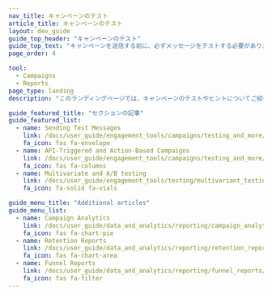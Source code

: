 ```yaml
---
nav_title: キャンペーンのテスト
article_title: キャンペーンのテスト
layout: dev_guide
guide_top_header: "キャンペーンのテスト"
guide_top_text: "キャンペーンを送信する前に、必ずメッセージをテストする必要があります。その後、キャンペーンが成功し、今後のキャンペーンに良い影響を与えるかどうかを確認するために、常に結果を確認する必要があります。<br><br>ここでは、テストメッセージの送信や AB テストの実施など、キャンペーンのテストに関するリソースを見つけることができます。"
page_order: 4

tool: 
  - Campaigns
  - Reports
page_type: landing
description: "このランディングページでは、キャンペーンのテストやヒントについてご紹介します。ここでは、テストメッセージの送信、AB テストの実施など、キャンペーンのテストに関するリソースを見つけることができます。"

guide_featured_title: "セクションの記事"
guide_featured_list:
  - name: Sending Test Messages
    link: /docs/user_guide/engagement_tools/campaigns/testing_and_more/sending_test_messages/
    fa_icon: fas fa-envelope
  - name: API-Triggered and Action-Based Campaigns
    link: /docs/user_guide/engagement_tools/campaigns/testing_and_more/triggered_action_based/
    fa_icon: fas fa-columns
  - name: Multivariate and A/B testing
    link: /docs/user_guide/engagement_tools/testing/multivariant_testing/
    fa_icon: fa-solid fa-vials

guide_menu_title: "Additional articles"
guide_menu_list:
  - name: Campaign Analytics
    link: /docs/user_guide/data_and_analytics/reporting/campaign_analytics/
    fa_icon: fas fa-chart-pie
  - name: Retention Reports
    link: /docs/user_guide/data_and_analytics/reporting/retention_reports/
    fa_icon: fas fa-chart-area
  - name: Funnel Reports
    link: /docs/user_guide/data_and_analytics/reporting/funnel_reports/
    fa_icon: fas fa-filter
---
```

